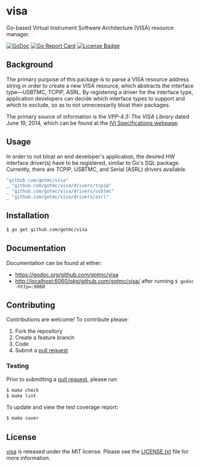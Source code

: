# visa

Go-based Virtual Instrument Software Architecture (VISA) resource manager.

[![GoDoc][godoc badge]][godoc link]
[![Go Report Card][report badge]][report card]
[![License Badge][license badge]][LICENSE.txt]

## Background

The primary purpose of this package is to parse a VISA resource address
string in order to create a new VISA resource, which abstracts the
interface type—USBTMC, TCPIP, ASRL. By registering a driver for the
interface type, application developers can decide which interface types
to support and which to exclude, so as to not unnecessarily bloat their
packages.

The primary source of information is the *VPP-4.3: The VISA Library*
dated June 19, 2014, which can be found at the [IVI Specifications
webpage][ivi-specs].

## Usage

In order to not bloat an end developer's application, the desired HW interface
driver(s) have to be registered, similar to Go's SQL package. Currently, there
are TCPIP, USBTMC, and Serial (ASRL) drivers available.

```go
"github.com/gotmc/visa"
_ "github.com/gotmc/visa/drivers/tcpip"
_ "github.com/gotmc/visa/drivers/usbtmc"
_ "github.com/gotmc/visa/drivers/asrl"
```

## Installation

```bash
$ go get github.com/gotmc/visa
```

## Documentation

Documentation can be found at either:

- <https://godoc.org/github.com/gotmc/visa>
- <http://localhost:6060/pkg/github.com/gotmc/visa/> after running `$
  godoc -http=:6060`

## Contributing

Contributions are welcome! To contribute please:

1. Fork the repository
2. Create a feature branch
3. Code
4. Submit a [pull request][]

### Testing

Prior to submitting a [pull request][], please run:

```bash
$ make check
$ make lint
```

To update and view the test coverage report:

```bash
$ make cover
```

## License

[visa][] is released under the MIT license. Please see the
[LICENSE.txt][] file for more information.

[GitHub Flow]: http://scottchacon.com/2011/08/31/github-flow.html
[godoc badge]: https://godoc.org/github.com/gotmc/visa?status.svg
[godoc link]: https://godoc.org/github.com/gotmc/visa
[ivi-specs]: http://www.ivifoundation.org/specifications/
[LICENSE.txt]: https://github.com/gotmc/visa/blob/master/LICENSE.txt
[license badge]: https://img.shields.io/badge/license-MIT-blue.svg
[pull request]: https://help.github.com/articles/using-pull-requests
[report badge]: https://goreportcard.com/badge/github.com/gotmc/visa
[report card]: https://goreportcard.com/report/github.com/gotmc/visa
[visa]: https://github.com/gotmc/visa
